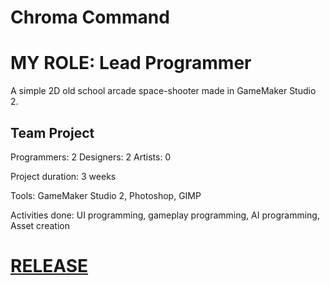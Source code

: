 # Chroma Command

# MY ROLE: Lead Programmer

A simple 2D old school arcade space-shooter made in GameMaker Studio 2.

## Team Project

Programmers: 2
Designers: 2
Artists: 0

Project duration: 3 weeks

Tools: GameMaker Studio 2, Photoshop, GIMP

Activities done: UI programming, gameplay programming, AI programming, Asset creation

# [RELEASE](https://github.com/Chroma-Command/releases)
